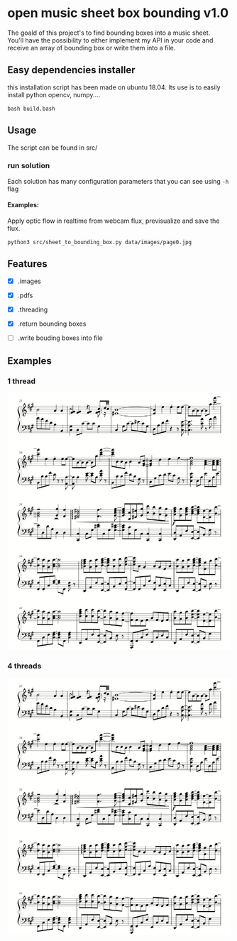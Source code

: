 open music sheet box bounding v1.0
======================
The goald of this project's to find bounding boxes into a music sheet.<br />
You'll have the possibility to either implement my API in your code and receive an array of bounding box or write them into a file.

## Easy dependencies installer

this installation script has been made on ubuntu 18.04.
Its use is to easily install python opencv, numpy....

```
bash build.bash
```

## Usage

The script can be found in src/

### run solution
Each solution has many configuration parameters that you can see using ```-h``` flag
#### Examples:
Apply optic flow in realtime from webcam flux, previsualize and save the flux.<br /> 
```
python3 src/sheet_to_bounding_box.py data/images/page0.jpg
```

## Features

- [x] .images
- [x] .pdfs
- [x] .threading
- [x] .return bounding boxes
- [ ] .write bouding boxes into file


## Examples 
### 1 thread

![](https://github.com/Cjdcoy/openmsbb/blob/master/data/demo.gif)

### 4 threads

![](https://github.com/Cjdcoy/openmsbb/blob/master/data/demo2.gif)

